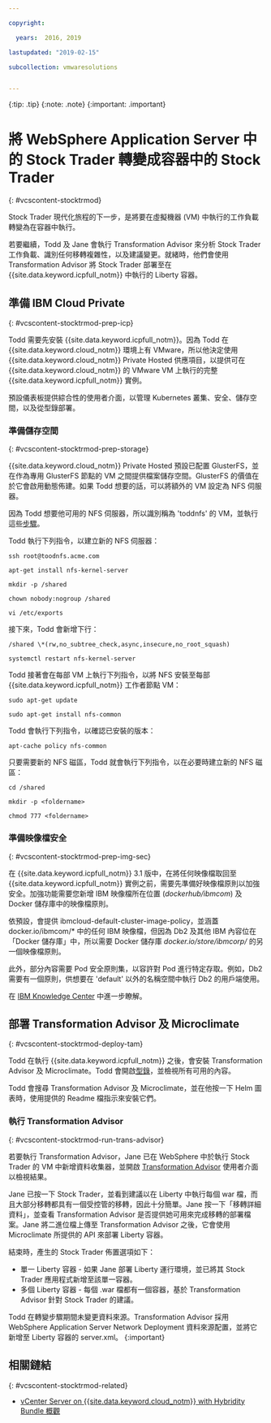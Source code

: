 ```yaml
---

copyright:

  years:  2016, 2019

lastupdated: "2019-02-15"

subcollection: vmwaresolutions


---
```


{:tip: .tip}
{:note: .note}
{:important: .important}

# 將 WebSphere Application Server 中的 Stock Trader 轉變成容器中的 Stock Trader
{: #vcscontent-stocktrmod}

Stock Trader 現代化旅程的下一步，是將要在虛擬機器 (VM) 中執行的工作負載轉變為在容器中執行。

若要繼續，Todd 及 Jane 會執行 Transformation Advisor 來分析 Stock Trader 工作負載、識別任何移轉複雜性，以及建議變更。就緒時，他們會使用 Transformation Advisor 將 Stock Trader 部署至在 {{site.data.keyword.icpfull_notm}} 中執行的 Liberty 容器。

## 準備 IBM Cloud Private
{: #vcscontent-stocktrmod-prep-icp}

Todd 需要先安裝 {{site.data.keyword.icpfull_notm}}。因為 Todd 在 {{site.data.keyword.cloud_notm}} 環境上有 VMware，所以他決定使用 {{site.data.keyword.cloud_notm}} Private Hosted 供應項目，以提供可在 {{site.data.keyword.cloud_notm}} 的 VMware VM 上執行的完整 {{site.data.keyword.icpfull_notm}} 實例。

預設儀表板提供綜合性的使用者介面，以管理 Kubernetes 叢集、安全、儲存空間，以及從型錄部署。

### 準備儲存空間
{: #vcscontent-stocktrmod-prep-storage}

{{site.data.keyword.cloud_notm}} Private Hosted 預設已配置 GlusterFS，並在作為專用 GlusterFS 節點的 VM 之間提供檔案儲存空間。GlusterFS 的價值在於它會啟用動態佈建。如果 Todd 想要的話，可以將額外的 VM 設定為 NFS 伺服器。

因為 Todd 想要他可用的 NFS 伺服器，所以識別稱為 'toddnfs' 的 VM，並執行這些[步驟](https://help.ubuntu.com/community/SettingUpNFSHowTo)。

Todd 執行下列指令，以建立新的 NFS 伺服器：

`ssh root@toodnfs.acme.com`

`apt-get install nfs-kernel-server`

`mkdir -p /shared`

`chown nobody:nogroup /shared`

`vi /etc/exports`

接下來，Todd 會新增下行：

`/shared \*(rw,no_subtree_check,async,insecure,no_root_squash)`

`systemctl restart nfs-kernel-server`

Todd 接著會在每部 VM 上執行下列指令，以將 NFS 安裝至每部 {{site.data.keyword.icpfull_notm}} 工作者節點 VM：

`sudo apt-get update`

`sudo apt-get install nfs-common`

Todd 會執行下列指令，以確認已安裝的版本：

`apt-cache policy nfs-common`

只要需要新的 NFS 磁區，Todd 就會執行下列指令，以在必要時建立新的 NFS 磁區：

`cd /shared`

`mkdir -p <foldername>`

`chmod 777 <foldername>`

### 準備映像檔安全
{: #vcscontent-stocktrmod-prep-img-sec}

在 {{site.data.keyword.icpfull_notm}} 3.1 版中，在將任何映像檔取回至 {{site.data.keyword.icpfull_notm}} 實例之前，需要先準備好映像檔原則以加強安全。加強功能需要您新增 IBM 映像檔所在位置 (*dockerhub/ibmcom*) 及 Docker 儲存庫中的映像檔原則。

依預設，會提供 ibmcloud-default-cluster-image-policy，並涵蓋 docker.io/ibmcom/\* 中的任何 IBM 映像檔，但因為 Db2 及其他 IBM 內容位在「Docker 儲存庫」中，所以需要 Docker 儲存庫 *docker.io/store/ibmcorp/* 的另一個映像檔原則。

此外，部分內容需要 Pod 安全原則集，以容許對 Pod 進行特定存取。例如，Db2 需要有一個原則，供想要在 'default' 以外的名稱空間中執行 Db2 的用戶端使用。

在 [IBM Knowledge Center](https://www.ibm.com/support/knowledgecenter/SSBS6K_3.1.0/manage_cluster/enable_pod_security.html) 中進一步瞭解。

## 部署 Transformation Advisor 及 Microclimate
{: #vcscontent-stocktrmod-deploy-tam}

Todd 在執行 {{site.data.keyword.icpfull_notm}} 之後，會安裝 Transformation Advisor 及 Microclimate。Todd 會開啟[型錄](https://www.ibm.com/cloud/private/developer)，並檢視所有可用的內容。

Todd 會搜尋 Transformation Advisor 及 Microclimate，並在他按一下 Helm 圖表時，使用提供的 Readme 檔指示來安裝它們。

### 執行 Transformation Advisor
{: #vcscontent-stocktrmod-run-trans-advisor}

若要執行 Transformation Advisor，Jane 已在 WebSphere 中於執行 Stock Trader 的 VM 中新增資料收集器，並開啟 [Transformation Advisor](https://developer.ibm.com/recipes/tutorials/using-the-transformation-advisor-on-ibm-cloud-private/) 使用者介面以檢視結果。

Jane 已按一下 Stock Trader，並看到建議以在 Liberty 中執行每個 war 檔，而且大部分移轉都具有一個受控管的移轉，因此十分簡單。Jane 按一下「移轉詳細資料」，並查看 Transformation Advisor 是否提供她可用來完成移轉的部署檔案。Jane 將二進位檔上傳至 Transformation Advisor 之後，它會使用 Microclimate 所提供的 API 來部署 Liberty 容器。

結束時，產生的 Stock Trader 佈置選項如下：
* 單一 Liberty 容器 - 如果 Jane 部署 Liberty 運行環境，並已將其 Stock Trader 應用程式新增至該單一容器。
* 多個 Liberty 容器 - 每個 .war 檔都有一個容器，基於 Transformation Advisor 針對 Stock Trader 的建議。

Todd 在轉變步驟期間未變更資料來源。Transformation Advisor 採用 WebSphere Application Server Network Deployment 資料來源配置，並將它新增至 Liberty 容器的 server.xml。
{:important}

## 相關鏈結
{: #vcscontent-stocktrmod-related}

* [vCenter Server on {{site.data.keyword.cloud_notm}} with Hybridity Bundle 概觀](/docs/services/vmwaresolutions/archiref/vcs?topic=vmware-solutions-vcs-hybridity-intro)
